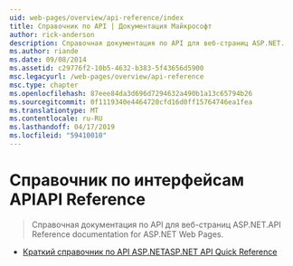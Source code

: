 ```yaml
---
uid: web-pages/overview/api-reference/index
title: Справочник по API | Документация Майкрософт
author: rick-anderson
description: Справочная документация по API для веб-страниц ASP.NET.
ms.author: riande
ms.date: 09/08/2014
ms.assetid: c29776f2-10b5-4632-b383-5f43656d5900
msc.legacyurl: /web-pages/overview/api-reference
msc.type: chapter
ms.openlocfilehash: 87eee84da3d696d7294632a490b1a13c65794b26
ms.sourcegitcommit: 0f1119340e4464720cfd16d0ff15764746ea1fea
ms.translationtype: MT
ms.contentlocale: ru-RU
ms.lasthandoff: 04/17/2019
ms.locfileid: "59410010"
---
```

# <a name="api-reference"></a><span data-ttu-id="7ca3a-103">Справочник по интерфейсам API</span><span class="sxs-lookup"><span data-stu-id="7ca3a-103">API Reference</span></span>

> <span data-ttu-id="7ca3a-104">Справочная документация по API для веб-страниц ASP.NET.</span><span class="sxs-lookup"><span data-stu-id="7ca3a-104">API Reference documentation for ASP.NET Web Pages.</span></span>


- [<span data-ttu-id="7ca3a-105">Краткий справочник по API ASP.NET</span><span class="sxs-lookup"><span data-stu-id="7ca3a-105">ASP.NET API Quick Reference</span></span>](asp-net-web-pages-api-reference.md)
